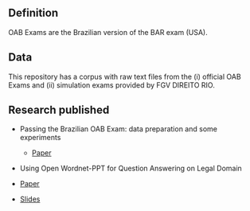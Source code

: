 
## Definition

OAB Exams are the Brazilian version of the BAR exam (USA).

## Data

This repository has a corpus with raw text files from the (i) official OAB Exams and (ii) simulation exams provided by FGV DIREITO RIO.

## Research published

+ Passing the Brazilian OAB Exam: data preparation and some experiments
  
  + [Paper](https://arxiv.org/abs/1712.05128)

+ Using Open Wordnet-PPT for Question Answering on Legal Domain
 
 + [Paper](http://compling.hss.ntu.edu.sg/events/2018-gwc/pdfs/GWC2018_paper_59.pdf)
 
 + [Slides](http://compling.hss.ntu.edu.sg/events/2018-gwc/presentations/GWC2018_59.pdf)
